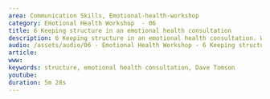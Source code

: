 ```yaml
---
area: Communication Skills, Emotional-health-workshop
category: Emotional Health Workshop  - 06
title: 6 Keeping structure in an emotional health consultation
description: 6 Keeping structure in an emotional health consultation. Was that what you were hoping to do today?_ Dave Tomson 
audio: /assets/audio/06 - Emotional Health Workshop - 6 Keeping structure in an emotional health consultation - MQ.mp3
article: 
www: 
keywords: structure, emotional health consultation, Dave Tomson
youtube: 
duration: 5m 28s
--- 
```

